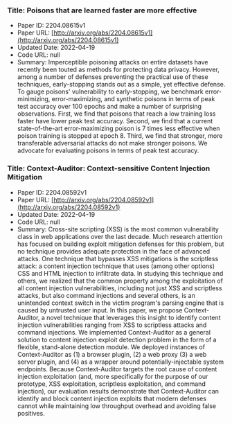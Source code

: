 ### Title: Poisons that are learned faster are more effective
* Paper ID: 2204.08615v1
* Paper URL: [http://arxiv.org/abs/2204.08615v1](http://arxiv.org/abs/2204.08615v1)
* Updated Date: 2022-04-19
* Code URL: null
* Summary: Imperceptible poisoning attacks on entire datasets have recently been touted
as methods for protecting data privacy. However, among a number of defenses
preventing the practical use of these techniques, early-stopping stands out as
a simple, yet effective defense. To gauge poisons' vulnerability to
early-stopping, we benchmark error-minimizing, error-maximizing, and synthetic
poisons in terms of peak test accuracy over 100 epochs and make a number of
surprising observations. First, we find that poisons that reach a low training
loss faster have lower peak test accuracy. Second, we find that a current
state-of-the-art error-maximizing poison is 7 times less effective when poison
training is stopped at epoch 8. Third, we find that stronger, more transferable
adversarial attacks do not make stronger poisons. We advocate for evaluating
poisons in terms of peak test accuracy.

### Title: Context-Auditor: Context-sensitive Content Injection Mitigation
* Paper ID: 2204.08592v1
* Paper URL: [http://arxiv.org/abs/2204.08592v1](http://arxiv.org/abs/2204.08592v1)
* Updated Date: 2022-04-19
* Code URL: null
* Summary: Cross-site scripting (XSS) is the most common vulnerability class in web
applications over the last decade. Much research attention has focused on
building exploit mitigation defenses for this problem, but no technique
provides adequate protection in the face of advanced attacks. One technique
that bypasses XSS mitigations is the scriptless attack: a content injection
technique that uses (among other options) CSS and HTML injection to infiltrate
data. In studying this technique and others, we realized that the common
property among the exploitation of all content injection vulnerabilities,
including not just XSS and scriptless attacks, but also command injections and
several others, is an unintended context switch in the victim program's parsing
engine that is caused by untrusted user input.
  In this paper, we propose Context-Auditor, a novel technique that leverages
this insight to identify content injection vulnerabilities ranging from XSS to
scriptless attacks and command injections. We implemented Context-Auditor as a
general solution to content injection exploit detection problem in the form of
a flexible, stand-alone detection module. We deployed instances of
Context-Auditor as (1) a browser plugin, (2) a web proxy (3) a web server
plugin, and (4) as a wrapper around potentially-injectable system endpoints.
Because Context-Auditor targets the root cause of content injection
exploitation (and, more specifically for the purpose of our prototype, XSS
exploitation, scriptless exploitation, and command injection), our evaluation
results demonstrate that Context-Auditor can identify and block content
injection exploits that modern defenses cannot while maintaining low throughput
overhead and avoiding false positives.


